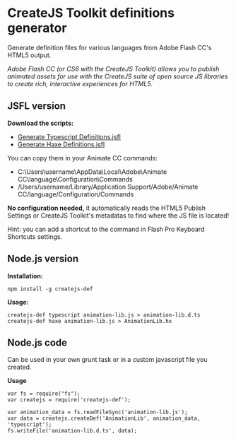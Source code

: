 CreateJS Toolkit definitions generator
======================================

Generate definition files for various languages from Adobe Flash CC's HTML5 output.

_Adobe Flash CC (or CS6 with the CreateJS Toolkit) allows 
you to publish animated assets for use with the CreateJS suite of open source JS libraries to create rich, 
interactive experiences for HTML5._

JSFL version
-------

**Download the scripts:**

 * [Generate Typescript Definitions.jsfl](https://raw.github.com/elsassph/createjs-def/master/jsfl/Generate%20Typescript%20Definitions.jsfl)
 * [Generate Haxe Definitions.jsfl](https://raw.github.com/elsassph/createjs-def/master/jsfl/Generate%20Haxe%20Definitions.jsfl)

You can copy them in your Animate CC commands:
 * C:\Users\username\AppData\Local\Adobe\Animate CC\language\Configuration\Commands
 * /Users/username/Library/Application Support/Adobe/Animate CC/language/Configuration/Commands

**No configuration needed,** it automatically reads the HTML5 Publish Settings or CreateJS Toolkit's metadatas to find where the JS file is located!

Hint: you can add a shortcut to the command in Flash Pro Keyboard Shortcuts settings.


Node.js version
-------

**Installation:**

    npm install -g createjs-def

**Usage:**

    createjs-def typescript animation-lib.js > animation-lib.d.ts
    createjs-def haxe animation-lib.js > AnimationLib.hx

Node.js code
------

Can be used in your own grunt task or in a custom javascript file you created.

**Usage**

    var fs = require("fs");
    var createjs = require('createjs-def');

    var animation_data = fs.readFileSync('animation-lib.js');
    var data = createjs.createDef('AnimationLib', animation_data, 'typescript');
    fs.writeFile('animation-lib.d.ts', data);
